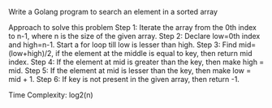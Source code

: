 Write a Golang program to search an element in a sorted array

Approach to solve this problem
Step 1: Iterate the array from the 0th index to n-1, where n is the size of the given array.
Step 2: Declare low=0th index and high=n-1. Start a for loop till low is lesser than high.
Step 3: Find mid=(low+high)/2, if the element at the middle is equal to key, then return mid index.
Step 4: If the element at mid is greater than the key, then make high = mid.
Step 5: If the element at mid is lesser than the key, then make low = mid + 1.
Step 6: If key is not present in the given array, then return -1.

Time Complexity: log2(n)